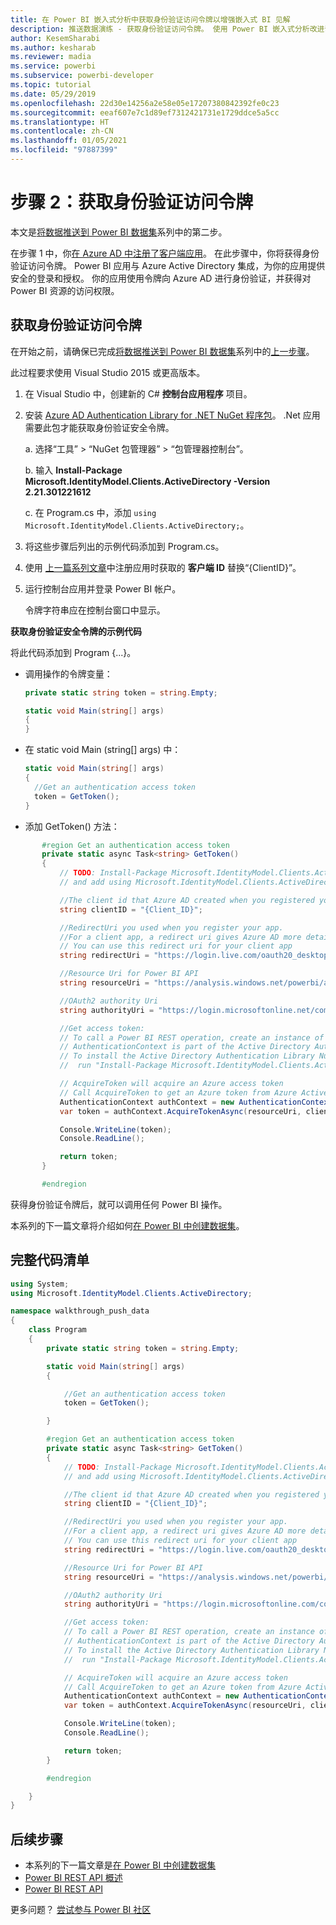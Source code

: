 ```yaml
---
title: 在 Power BI 嵌入式分析中获取身份验证访问令牌以增强嵌入式 BI 见解
description: 推送数据演练 - 获取身份验证访问令牌。 使用 Power BI 嵌入式分析改进嵌入式 BI 见解。
author: KesemSharabi
ms.author: kesharab
ms.reviewer: madia
ms.service: powerbi
ms.subservice: powerbi-developer
ms.topic: tutorial
ms.date: 05/29/2019
ms.openlocfilehash: 22d30e14256a2e58e05e17207380842392fe0c23
ms.sourcegitcommit: eeaf607e7c1d89ef7312421731e1729ddce5a5cc
ms.translationtype: HT
ms.contentlocale: zh-CN
ms.lasthandoff: 01/05/2021
ms.locfileid: "97887399"
---
```

# <a name="step-2-get-an-authentication-access-token"></a>步骤 2：获取身份验证访问令牌

本文是[将数据推送到 Power BI 数据集](walkthrough-push-data.md)系列中的第二步。

在步骤 1 中，你[在 Azure AD 中注册了客户端应用](../embedded/register-app.md)。 在此步骤中，你将获得身份验证访问令牌。 Power BI 应用与 Azure Active Directory 集成，为你的应用提供安全的登录和授权。 你的应用使用令牌向 Azure AD 进行身份验证，并获得对 Power BI 资源的访问权限。

## <a name="get-an-authentication-access-token"></a>获取身份验证访问令牌

在开始之前，请确保已完成[将数据推送到 Power BI 数据集](walkthrough-push-data.md)系列中的[上一步骤](../embedded/register-app.md)。 

此过程要求使用 Visual Studio 2015 或更高版本。

1. 在 Visual Studio 中，创建新的 C# **控制台应用程序** 项目。

2. 安装 [Azure AD Authentication Library for .NET NuGet 程序包](https://www.nuget.org/packages/Microsoft.IdentityModel.Clients.ActiveDirectory/2.22.302111727)。 .Net 应用需要此包才能获取身份验证安全令牌。 

     a. 选择“工具” > “NuGet 包管理器” > “包管理器控制台”。

     b. 输入 **Install-Package Microsoft.IdentityModel.Clients.ActiveDirectory -Version 2.21.301221612**

     c. 在 Program.cs 中，添加 `using Microsoft.IdentityModel.Clients.ActiveDirectory;`。

3. 将这些步骤后列出的示例代码添加到 Program.cs。

4. 使用 [上一篇系列文章](../embedded/register-app.md)中注册应用时获取的 **客户端 ID** 替换“{ClientID}”。

5. 运行控制台应用并登录 Power BI 帐户。 

   令牌字符串应在控制台窗口中显示。

**获取身份验证安全令牌的示例代码**

将此代码添加到 Program {...}。

* 调用操作的令牌变量： 
  
  ```csharp
  private static string token = string.Empty;
  
  static void Main(string[] args)
  {
  }
  ```
* 在 static void Main (string[] args) 中：
  
  ```csharp
  static void Main(string[] args)
  {
    //Get an authentication access token
    token = GetToken();
  }
  ```
* 添加 GetToken() 方法：

```csharp
       #region Get an authentication access token
       private static async Task<string> GetToken()
       {
           // TODO: Install-Package Microsoft.IdentityModel.Clients.ActiveDirectory -Version 2.21.301221612
           // and add using Microsoft.IdentityModel.Clients.ActiveDirectory

           //The client id that Azure AD created when you registered your client app.
           string clientID = "{Client_ID}";

           //RedirectUri you used when you register your app.
           //For a client app, a redirect uri gives Azure AD more details on the application that it will authenticate.
           // You can use this redirect uri for your client app
           string redirectUri = "https://login.live.com/oauth20_desktop.srf";

           //Resource Uri for Power BI API
           string resourceUri = "https://analysis.windows.net/powerbi/api";

           //OAuth2 authority Uri
           string authorityUri = "https://login.microsoftonline.net/common/";

           //Get access token:
           // To call a Power BI REST operation, create an instance of AuthenticationContext and call AcquireToken
           // AuthenticationContext is part of the Active Directory Authentication Library NuGet package
           // To install the Active Directory Authentication Library NuGet package in Visual Studio,
           //  run "Install-Package Microsoft.IdentityModel.Clients.ActiveDirectory" from the nuget Package Manager Console.

           // AcquireToken will acquire an Azure access token
           // Call AcquireToken to get an Azure token from Azure Active Directory token issuance endpoint
           AuthenticationContext authContext = new AuthenticationContext(authorityUri);
           var token = authContext.AcquireTokenAsync(resourceUri, clientID, new Uri(redirectUri)).Result.AccessToken;

           Console.WriteLine(token);
           Console.ReadLine();

           return token;
       }

       #endregion
```

获得身份验证令牌后，就可以调用任何 Power BI 操作。

本系列的下一篇文章将介绍如何[在 Power BI 中创建数据集](walkthrough-push-data-create-dataset.md)。


## <a name="complete-code-listing"></a>完整代码清单

```csharp
using System;
using Microsoft.IdentityModel.Clients.ActiveDirectory;

namespace walkthrough_push_data
{
    class Program
    {
        private static string token = string.Empty;

        static void Main(string[] args)
        {

            //Get an authentication access token
            token = GetToken();

        }

        #region Get an authentication access token
        private static async Task<string> GetToken()
        {
            // TODO: Install-Package Microsoft.IdentityModel.Clients.ActiveDirectory -Version 2.21.301221612
            // and add using Microsoft.IdentityModel.Clients.ActiveDirectory

            //The client id that Azure AD created when you registered your client app.
            string clientID = "{Client_ID}";

            //RedirectUri you used when you register your app.
            //For a client app, a redirect uri gives Azure AD more details on the application that it will authenticate.
            // You can use this redirect uri for your client app
            string redirectUri = "https://login.live.com/oauth20_desktop.srf";

            //Resource Uri for Power BI API
            string resourceUri = "https://analysis.windows.net/powerbi/api";

            //OAuth2 authority Uri
            string authorityUri = "https://login.microsoftonline.com/common/";

            //Get access token:
            // To call a Power BI REST operation, create an instance of AuthenticationContext and call AcquireToken
            // AuthenticationContext is part of the Active Directory Authentication Library NuGet package
            // To install the Active Directory Authentication Library NuGet package in Visual Studio,
            //  run "Install-Package Microsoft.IdentityModel.Clients.ActiveDirectory" from the nuget Package Manager Console.

            // AcquireToken will acquire an Azure access token
            // Call AcquireToken to get an Azure token from Azure Active Directory token issuance endpoint
            AuthenticationContext authContext = new AuthenticationContext(authorityUri);
            var token = authContext.AcquireTokenAsync(resourceUri, clientID, new Uri(redirectUri)).Result.AccessToken;

            Console.WriteLine(token);
            Console.ReadLine();

            return token;
        }

        #endregion

    }
}
```



## <a name="next-steps"></a>后续步骤

* 本系列的下一篇文章是[在 Power BI 中创建数据集](walkthrough-push-data-create-dataset.md)
* [Power BI REST API 概述](overview-of-power-bi-rest-api.md)  
* [Power BI REST API](/rest/api/power-bi/)  

更多问题？ [尝试参与 Power BI 社区](https://community.powerbi.com/)